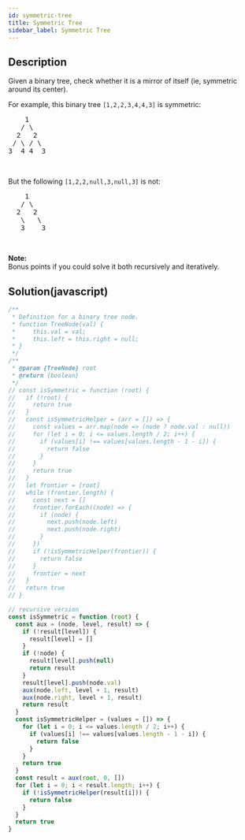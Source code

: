 ```yaml
---
id: symmetric-tree
title: Symmetric Tree
sidebar_label: Symmetric Tree
---
```

## Description
<div class="description">
<p>Given a binary tree, check whether it is a mirror of itself (ie, symmetric around its center).</p>

<p>For example, this binary tree <code>[1,2,2,3,4,4,3]</code> is symmetric:</p>

<pre>
    1
   / \
  2   2
 / \ / \
3  4 4  3
</pre>

<p>&nbsp;</p>

<p>But the following <code>[1,2,2,null,3,null,3]</code> is not:</p>

<pre>
    1
   / \
  2   2
   \   \
   3    3
</pre>

<p>&nbsp;</p>

<p><b>Note:</b><br />
Bonus points if you could solve it both recursively and iteratively.</p>

</div>

## Solution(javascript)
```javascript
/**
 * Definition for a binary tree node.
 * function TreeNode(val) {
 *     this.val = val;
 *     this.left = this.right = null;
 * }
 */
/**
 * @param {TreeNode} root
 * @return {boolean}
 */
// const isSymmetric = function (root) {
//   if (!root) {
//     return true
//   }
//   const isSymmetricHelper = (arr = []) => {
//     const values = arr.map(node => (node ? node.val : null))
//     for (let i = 0; i <= values.length / 2; i++) {
//       if (values[i] !== values[values.length - 1 - i]) {
//         return false
//       }
//     }
//     return true
//   }
//   let frontier = [root]
//   while (frontier.length) {
//     const next = []
//     frontier.forEach((node) => {
//       if (node) {
//         next.push(node.left)
//         next.push(node.right)
//       }
//     })
//     if (!isSymmetricHelper(frontier)) {
//       return false
//     }
//     frontier = next
//   }
//   return true
// }

// recursive version
const isSymmetric = function (root) {
  const aux = (node, level, result) => {
    if (!result[level]) {
      result[level] = []
    }
    if (!node) {
      result[level].push(null)
      return result
    }
    result[level].push(node.val)
    aux(node.left, level + 1, result)
    aux(node.right, level + 1, result)
    return result
  }
  const isSymmetricHelper = (values = []) => {
    for (let i = 0; i <= values.length / 2; i++) {
      if (values[i] !== values[values.length - 1 - i]) {
        return false
      }
    }
    return true
  }
  const result = aux(root, 0, [])
  for (let i = 0; i < result.length; i++) {
    if (!isSymmetricHelper(result[i])) {
      return false
    }
  }
  return true
}

```